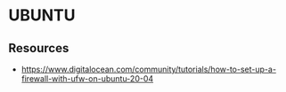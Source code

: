 # UBUNTU

## Resources

* https://www.digitalocean.com/community/tutorials/how-to-set-up-a-firewall-with-ufw-on-ubuntu-20-04